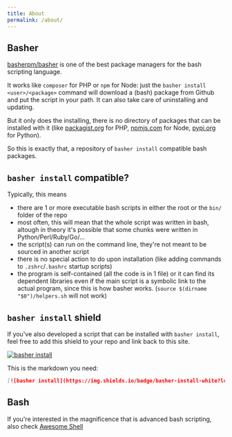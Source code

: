 ```yaml
---
title: About
permalink: /about/
---
```

## Basher
[basherpm/basher](https://github.com/basherpm/basher) is one of the best package managers for the bash scripting language.

It works like `composer` for PHP or `npm` for Node: just the `basher install <user>/<package>` command will download a (bash) package from Github and put the script in your path. It can also take care of uninstalling and updating.

But it only does the installing, there is no directory of packages that can be installed with it 
(like [packagist.org](https://packagist.org/) for PHP, [npmjs.com](https://www.npmjs.com/) for Node, [pypi.org](https://pypi.org/) for Python).

So this is exactly that, a repository of `basher install` compatible bash packages.

## `basher install` compatible?

Typically, this means
* there are 1 or more executable bash scripts in either the root or the `bin/` folder of the repo
* most often, this will mean that the whole script was written in bash, altough in theory it's possible that some chunks were written in Python/Perl/Ruby/Go/...
* the script(s) can run on the command line, they're not meant to be sourced in another script
* there is no special action to do upon installation (like adding commands to `.zshrc`/`.bashrc` startup scripts)
* the program is self-contained (all the code is in 1 file) or it can find its dependent libraries even if the main script is a symbolic link to the actual program, since this is how basher works. (`source $(dirname "$0")/helpers.sh` will not work)

## `basher install` shield 

If you've also developed a script that can be installed with `basher install`, feel free to add this shield to your repo and link back to this site.

[![basher install](https://img.shields.io/badge/basher-install-white?logo=gnu-bash&style=flat)]({{site.url}}/package/)

This is the markdown you need:

``` markdown
[![basher install](https://img.shields.io/badge/basher-install-white?logo=gnu-bash&style=flat)]({{site.url}}/package/)
```

## Bash

If you're interested in the magnificence that is advanced bash scripting, also check [Awesome Shell](https://github.com/alebcay/awesome-shell)